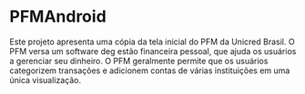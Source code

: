 # PFMAndroid
Este projeto apresenta uma cópia da  tela inicial do PFM da Unicred Brasil.
O PFM versa um software deg estão financeira pessoal, que ajuda os usuários a gerenciar seu dinheiro. 
O PFM geralmente permite que os usuários categorizem transações e adicionem contas de várias instituições em uma única visualização.
